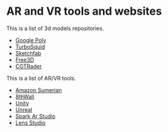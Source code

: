 # AR and VR tools and websites

This is a list of 3d models repositories.

* [Google Poly](https://poly.google.com)
* [TurboSquid](https://www.turbosquid.com)
* [Sketchfab](https://sketchfab.com)
* [Free3D](https://free3d.com)
* [CGTRader](https://www.cgtrader.com)

This is a list of AR/VR tools.

* [Amazon Sumerian](https://aws.amazon.com/sumerian)
* [8thWall](https://www.8thwall.com/)
* [Unity](https://unity.com/)
* [Unreal](https://www.unrealengine.com)
* [Spark Ar Studio](https://www.sparkar.com/ar-studio/)
* [Lens Studio](https://lensstudio.snapchat.com/)
